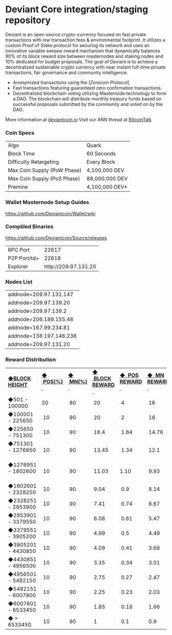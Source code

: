 Deviant Core integration/staging repository
=====================================

Deviant is an open source crypto-currency focused on fast private transactions with low transaction fees & environmental footprint.  It utilizes a custom Proof of Stake protocol for securing its network and uses an innovative variable seesaw reward mechanism that dynamically balances 90% of its block reward size between masternodes and staking nodes and 10% dedicated for budget proposals. The goal of Deviant is to achieve a decentralized sustainable crypto currency with near instant full-time private transactions, fair governance and community intelligence.
- Anonymized transactions using the [_Zerocoin Protocol_]
- Fast transactions featuring guaranteed zero confirmation transactions.
- Decentralized blockchain voting utilizing Masternode technology to form a DAO. The blockchain will distribute monthly treasury funds based on successful proposals submitted by the community and voted on by the DAO.

More information at [deviantcoin.io](http://www.deviantcoin.io) Visit our ANN thread at [BitcoinTalk](https://bitcointalk.org/index.php?topic=4555585.0)

### Coin Specs
<table>
<tr><td>Algo</td><td>Quark</td></tr>
<tr><td>Block Time</td><td>60 Seconds</td></tr>
<tr><td>Difficulty Retargeting</td><td>Every Block</td></tr>
<tr><td>Max Coin Supply (PoW Phase)</td><td>4,100,000 DEV</td></tr>
<tr><td>Max Coin Supply (PoS Phase)</td><td>88,000,000 DEV</td></tr>
<tr><td>Premine</td><td>4,100,000 DEV*</td></tr>
</table>


### Wallet Masternode Setup Guides 

https://github.com/Deviantcoin/Wallet/wiki

### Compliled Binaries

https://github.com/Deviantcoin/Source/releases

<table>
<tr><td>RPC Port</td><td>22617</td></tr>
<tr><td>P2P Port/td><td>22618</td></tr>
<tr><td>Explorer</td><td>http://209.97.131.20</td></tr>
</table>

### Nodes List 

<table>
<tr><td>addnode=209.97.131.147</td></tr>
<tr><td>addnode=209.97.139.20</td></tr>
<tr><td>addnode=209.97.139.2</td></tr>
<tr><td>addnode=206.189.155.48</td></tr>
<tr><td>addnode=167.99.234.81</td></tr>
<tr><td>addnode=138.197.146.236</td></tr>
<tr><td>addnode=209.97.131.20</td></tr>
</table>

### Reward Distribution
<table>
<tr><td><u><b>◆BLOCK HEIGHT </b></u></td><td><u><b>◆  POS(%)  </b></u></td><td><u><b>◆  MN(%)  </b></u></td><td><u><b>◆  BLOCK REWARD  </b></u></td><td><u><b>◆  POS REWARD  </b></u></td><td><u><b>◆  MN REWARD  </b></u></td></tr>
<tr><td>◆501 - 100000   </td><td> 20  </td><td>  80  </td><td>  20  </td><td>  4  </td><td>  16  </td></tr>
<tr><td>◆100001 - 225650  </td><td>  10  </td><td>  90  </td><td>  20  </td><td>  2  </td><td>  18  </td></tr>
<tr><td>◆225650 - 751300  </td><td>  10  </td><td>  90  </td><td>  16.4  </td><td>  1.64  </td><td>  14.76  </td></tr>
<tr><td>◆751301 - 1276950   </td><td>  10  </td><td>  90  </td><td>  13.45  </td><td>  1.34  </td><td>  12.1  </td></tr>
<tr><td>◆1276951 - 1802600   </td><td>  10  </td><td>  90  </td><td>  11.03  </td><td> 1.10  </td><td>  9.93  </td></tr>
<tr><td>◆1802601 - 2328250 </td><td>  10  </td><td>  90  </td><td>  9.04  </td><td>  0.9  </td><td>  8.14  </td></tr>
<tr><td>◆2328251 - 2853900</td><td>  10  </td><td>  90  </td><td>  7.41  </td><td>  0.74  </td><td>  6.67  </td></tr>
<tr><td>◆2853901 - 3379550 </td><td>  10  </td><td>  90  </td><td>  6.08  </td><td>  0.61  </td><td>  5.47  </td></tr>
<tr><td>◆3379551 - 3905200 </td><td>  10  </td><td>  90  </td><td>  4.99  </td><td>  0.5  </td><td>  4.49  </td></tr>
<tr><td>◆3905201 - 4430850 </td><td>  10  </td><td>  90  </td><td>  4.09  </td><td>  0.41  </td><td>  3.68  </td></tr>
<tr><td>◆4430851 - 4956500 </td><td>  10  </td><td>  90  </td><td>  3.35  </td><td>  0.34  </td><td>  3.01  </td></tr>
<tr><td>◆4956501 - 5482150 </td><td>  10  </td><td>  90  </td><td>  2.75  </td><td>  0.27  </td><td>  2.47  </td></tr>
<tr><td>◆5482151 - 6007800 </td><td>  10  </td><td>  90  </td><td>  2.25  </td><td>  0.23  </td><td>  2.03  </td></tr>
<tr><td>◆6007801 - 6533450 </td><td>  10  </td><td>  90  </td><td>  1.85  </td><td>  0.18  </td><td>  1.66  </td></tr>
<tr><td>◆ > 6533450   </td><td>  10  </td><td>  90  </td><td>  1  </td><td>  0.1  </td><td>  0.9</td></tr>
</table>



